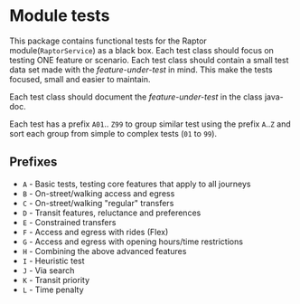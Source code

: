# Module tests

This package contains functional tests for the Raptor module(`RaptorService`) as a black box. Each
test class should focus on testing ONE feature or scenario. Each test class should contain a small
test data set made with the _feature-under-test_ in mind. This make the tests focused, small and
easier to maintain.

Each test class should document the _feature-under-test_ in the class java-doc.

Each test has a prefix `A01`.. `Z99` to group similar test using the prefix `A`..`Z` and sort each
group from simple to complex tests (`01` to `99`).

## Prefixes

- `A` - Basic tests, testing core features that apply to all journeys
- `B` - On-street/walking access and egress
- `C` - On-street/walking "regular" transfers
- `D` - Transit features, reluctance and preferences
- `E` - Constrained transfers
- `F` - Access and egress with rides (Flex)
- `G` - Access and egress with opening hours/time restrictions
- `H` - Combining the above advanced features
- `I` - Heuristic test
- `J` - Via search
- `K` - Transit priority
- `L` - Time penalty
 


